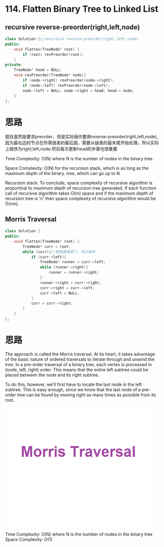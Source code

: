 #  114. Flatten Binary Tree to Linked List

##  recursive reverse-preorder(right,left,node)
```c++
class Solution {//recursive reverse-preorder(right,left,node)
public:    
    void flatten(TreeNode* root) {
        if (root) revPreorder(root);
    }
private:
    TreeNode* head = NULL;
    void revPreorder(TreeNode* node){
        if (node->right) revPreorder(node->right);
        if (node->left) revPreorder(node->left);
        node->left = NULL; node->right = head; head = node;
    }
};

```

# 思路

题目虽然是要求preorder，但是实际操作要用reverse-preorder(right,left,node),因为最右边的节点在所需链表的最后面，需要从链表的最末尾开始处理，所以实际上顺序为right,left,node.然后每次更新head的步骤也很重要.

Time Complexity: O(N) where N is the number of nodes in the binary tree.

Space Complexity: O(N) for the recursion stack, which is as long as the maximum depth of the binary. tree, which can go up to N

Recursion stack: To conclude, space complexity of recursive algorithm is proportinal to maximum depth of recursion tree generated. If each function call of recursive algorithm takes O(m) space and if the maximum depth of recursion tree is 'n' then space complexity of recursive algorithm would be O(nm).

##  Morris Traversal
```c++
class Solution {
public:
    void flatten(TreeNode* root) {
        TreeNode* curr = root;
        while (curr){//到链表尾部了，终止条件
            if (curr->left){
                TreeNode* runner = curr->left;
                while (runner->right){
                    runner = runner->right;
                }
                runner->right = curr->right;
                curr->right = curr->left;
                curr->left = NULL;                
            }
            curr = curr->right;
        }
    }
};
```

# 思路

The approach is called the Morris traversal. At its heart, it takes advantage of the basic nature of ordered traversals to iterate through and unwind the tree. In a pre-order traversal of a binary tree, each vertex is processed in (node, left, right) order. This means that the entire left subtree could be placed between the node and its right subtree.

To do this, however, we'll first have to locate the last node in the left subtree. This is easy enough, since we know that the last node of a pre-order tree can be found by moving right as many times as possible from its root.

![Morris遍历](https://github.com/LiLiu1118/Leetcode-Solution/blob/main/Markdown%20Photos/Morris.gif)

Time Complexity: O(N) where N is the number of nodes in the binary tree
Space Complexity: O(1)

